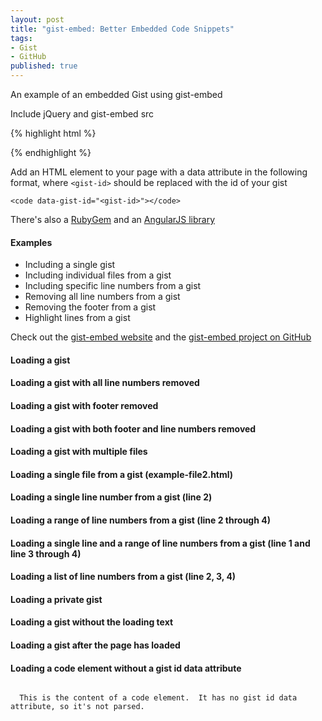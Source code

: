 ```yaml
---
layout: post
title: "gist-embed: Better Embedded Code Snippets"
tags:
- Gist
- GitHub
published: true
---
```

An example of an embedded Gist using gist-embed
<section>
  <code data-gist-id="9e907ead1ad5f0440a8d" data-gist-file="ruby-example.rb" data-gist-hide-footer="true" data-gist-highlight-line="1,3,5"></code>
</section>

Include jQuery and gist-embed src

{% highlight html %}
<head>
  <script type="text/javascript" src="https://ajax.googleapis.com/ajax/libs/jquery/1.9.1/jquery.min.js"></script>
  <script type="text/javascript" src="https://cdnjs.cloudflare.com/ajax/libs/gist-embed/2.1/gist-embed.min.js"></script>
</head>
{% endhighlight %}

Add an HTML element to your page with a data attribute in the following format, where `<gist-id>` should be replaced with the id of your gist

    <code data-gist-id="<gist-id>"></code>

There's also a [RubyGem](https://github.com/itsNikolay/gist-embed-rails) and an [AngularJS library](https://github.com/pasupulaphani/angular-gist-embed)

#### Examples
* Including a single gist
* Including individual files from a gist
* Including specific line numbers from a gist
* Removing all line numbers from a gist
* Removing the footer from a gist
* Highlight lines from a gist

Check out the [gist-embed website](http://blairvanderhoof.com/gist-embed/) and the [gist-embed project on GitHub](https://github.com/blairvanderhoof/gist-embed)

#### Loading a gist
<code data-gist-id="5457595"></code>

#### Loading a gist with all line numbers removed
<code data-gist-id="5457605" data-gist-hide-line-numbers="true"></code>

#### Loading a gist with footer removed
<code data-gist-id="5457619" data-gist-hide-footer="true"></code>

#### Loading a gist with both footer and line numbers removed
<code data-gist-id="5457629" data-gist-hide-footer="true" data-gist-hide-line-numbers="true"></code>

#### Loading a gist with multiple files
<code data-gist-id="5457635"></code>

#### Loading a single file from a gist (example-file2.html)
<code data-gist-id="5457644" data-gist-file="example-file2.html"></code>

#### Loading a single line number from a gist (line 2)
<code data-gist-id="5457662" data-gist-line="2"></code>

#### Loading a range of line numbers from a gist (line 2 through 4)
<code data-gist-id="5457652" data-gist-line="2-4"></code>

#### Loading a single line and a range of line numbers from a gist (line 1 and line 3 through 4)
<code data-gist-id="5457665" data-gist-line="1,3-4"></code>

#### Loading a list of line numbers from a gist (line 2, 3, 4)
<code data-gist-id="5457668" data-gist-line="2,3,4"></code>

<!-- #### Highlighting a list of line numbers from a gist (line 1, 3, 5) -->
<code data-gist-id="7922593" data-gist-highlight-line="1,3,5"></code>

#### Loading a private gist
<code data-gist-id="a85770344febb8e30935"></code>

#### Loading a gist without the loading text
<code data-gist-id="f847e6866e13ed607f49" data-gist-show-loading="false"></code>

#### Loading a gist after the page has loaded
<code id="after-page-load-test"></code>

#### Loading a code element without a gist id data attribute
<code>
  This is the content of a code element.  It has no gist id data attribute, so it's not parsed.
</code>
